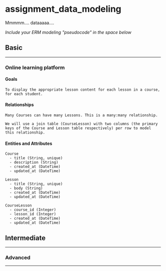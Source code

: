 # assignment_data_modeling
Mmmmm.... dataaaaa....

*Include your ERM modeling "pseudocode" in the space below*

## Basic
---
### Online learning platform

#### Goals

```
To display the appropriate lesson content for each lesson in a course, for each student.
```

#### Relationships

```
Many Courses can have many Lessons. This is a many:many relationship.

We will use a join table (CourseLesson) with two columns (the primary keys of the Course and Lesson table respectively) per row to model this relationship.
```

#### Entities and Attributes

```
Course
  - title (String, unique)
  - description (String)
  - created_at (DateTime)
  - updated_at (DateTime)

Lesson
  - title (String, unique)
  - body (String)
  - created_at (DateTime)
  - updated_at (DateTime)

CourseLesson
  - course_id (Integer)
  - lesson_id (Integer)
  - created_at (DateTime)
  - updated_at (DateTime)

```



## Intermediate
---

### Advanced
---
